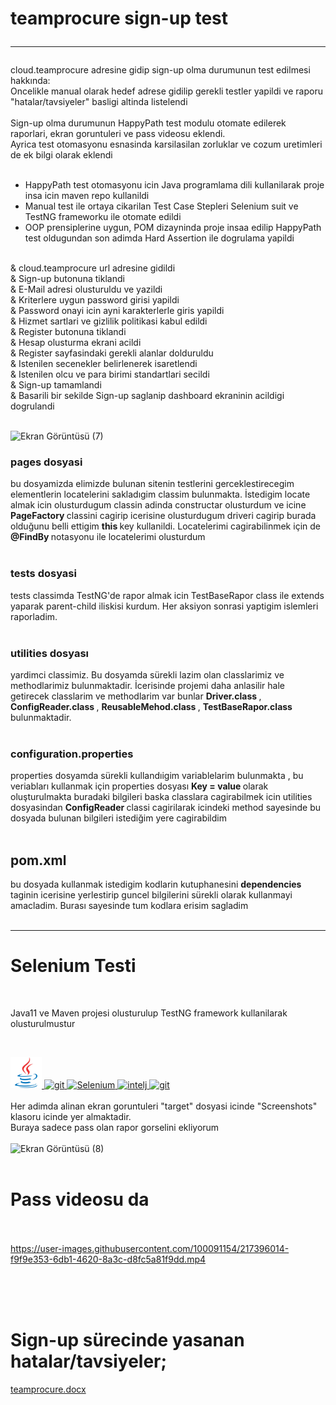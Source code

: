 # teamprocure sign-up test<hr/>

cloud.teamprocure adresine gidip sign-up olma durumunun test edilmesi hakkında:<br>
Oncelikle manual olarak hedef adrese gidilip gerekli testler yapildi ve raporu "hatalar/tavsiyeler" basligi altinda listelendi<br><br>
Sign-up olma durumunun HappyPath test modulu otomate edilerek raporlari, ekran goruntuleri ve pass videosu eklendi.<br>
Ayrica test otomasyonu esnasinda karsilasilan zorluklar ve cozum uretimleri de ek bilgi olarak eklendi<br><br>

* HappyPath test otomasyonu icin Java programlama dili kullanilarak proje insa icin maven repo kullanildi<br>
* Manual test ile ortaya cikarilan Test Case Stepleri Selenium suit ve TestNG frameworku ile otomate edildi<br>
* OOP prensiplerine uygun, POM dizayninda proje insaa edilip HappyPath test oldugundan son adimda Hard Assertion ile dogrulama yapildi<br><br>

& cloud.teamprocure url adresine gidildi<br>
&	Sign-up butonuna tiklandi<br>
&	E-Mail adresi olusturuldu ve yazildi<br>
&	Kriterlere uygun password girisi yapildi<br>
&	Password onayi icin ayni karakterlerle giris yapildi<br>
&	Hizmet sartlari ve gizlilik politikasi kabul edildi<br>
&	Register butonuna tiklandi<br>
&	Hesap olusturma ekrani acildi<br>
&	Register sayfasindaki gerekli alanlar dolduruldu<br>
&	Istenilen secenekler belirlenerek isaretlendi<br>
&	Istenilen olcu ve para birimi standartlari secildi<br>
&	Sign-up tamamlandi<br>
&	Basarili bir sekilde Sign-up saglanip dashboard ekraninin acildigi dogrulandi<br><br>

![Ekran Görüntüsü (7)](https://user-images.githubusercontent.com/100091154/217390902-10a0ac66-10b3-4c91-9f17-5e6355722ed8.png)


### pages dosyasi <br/>
bu dosyamizda elimizde bulunan sitenin testlerini gerceklestirecegim elementlerin locatelerini sakladıgim classim bulunmakta.
İstedigim locate almak icin olusturdugum classin adinda constructar olusturdum ve icine <b> PageFactory </b> classini cagirip
icerisine olusturdugum driveri cagirip burada olduğunu belli ettigim <b> this </b> key kullanildi. Locatelerimi cagirabilinmek için de <b> @FindBy </b> notasyonu ile locatelerimi olusturdum<br><br>

### tests dosyasi <br/>
tests classimda TestNG'de rapor almak icin TestBaseRapor class ile extends yaparak parent-child iliskisi kurdum. Her aksiyon sonrasi yaptigim islemleri raporladim.<br><br>

### utilities dosyası <br/>
yardimci classimiz. Bu dosyamda sürekli lazim olan classlarimiz ve methodlarimiz bulunmaktadir. İcerisinde  projemi daha anlasilir hale getirecek classlarim ve methodlarim var bunlar
<b> Driver.class </b> , <b> ConfigReader.class </b> , <b> ReusableMehod.class </b> , <b> TestBaseRapor.class </b> bulunmaktadir. <br><br>

### <b> configuration.properties </b>
properties dosyamda sürekli kullandıigim variablelarim bulunmakta , bu veriabları kullanmak için properties dosyası <b> Key  =  value </b> olarak oluşturulmakta buradaki bilgileri baska classlara cagirabilmek icin utilities dosyasindan
<b> ConfigReader </b> classi cagirilarak icindeki method sayesinde bu dosyada bulunan bilgileri istediğim yere cagirabildim<br><br>

## pom.xml
bu dosyada kullanmak istedigim kodlarin kutuphanesini  <b> dependencies </b> taginin icerisine yerlestirip guncel bilgilerini sürekli olarak kullanmayi amacladim. Burası sayesinde tum kodlara erisim sagladim<br><br>

<hr/>

# Selenium Testi

<br/>

Java11  ve Maven projesi olusturulup TestNG framework kullanilarak olusturulmustur

<br/>

<a href="https://www.java.com" target="_blank" rel="noreferrer"> <img src="https://raw.githubusercontent.com/devicons/devicon/master/icons/java/java-original.svg" alt="java" width="50" height="50"/> </a>
<a href="https://git-scm.com/" target="_blank" rel="noreferrer"> <img src="https://www.vectorlogo.zone/logos/git-scm/git-scm-icon.svg" alt="git" width="40" height="40"/> </a>
<a href="https://www.selenium.com" target="_blank" rel="noreferrer"> <img src="https://camo.githubusercontent.com/4b95df4d6ca7a01afc25d27159804dc5a7d0df41d8131aaf50c9f84847dfda21/68747470733a2f2f73656c656e69756d2e6465762f696d616765732f73656c656e69756d5f6c6f676f5f7371756172655f677265656e2e706e67" alt="Selenium" width="50" height="50"/> </a>
<a href="https://www.intelj.com" target="_blank" rel="noreferrer"> <img src="https://encrypted-tbn0.gstatic.com/images?q=tbn:ANd9GcQak-N8W03mK25slV1lwM80i0y1obRPPJOaLA&usqp=CAU" alt="intelj" width="80" height="40"/> </a>
<a href="https://www.maven.com" target="_blank" rel="noreferrer"> <img src="https://koraypeker.com/wp-content/uploads/2018/06/1_xsrKVt69q3JsZzLD-ldekQ.jpeg" alt="git" width="100" height="40"/> </a>
<br>
<br>
Her adimda alinan ekran goruntuleri "target" dosyasi icinde "Screenshots" klasoru icinde yer almaktadir.<br> 
Buraya sadece pass olan rapor gorselini ekliyorum<br><br>
![Ekran Görüntüsü (8)](https://user-images.githubusercontent.com/100091154/217393845-7e2f5063-83b7-4ee8-b224-07bb2acd23f5.png)<br><br>
# Pass videosu da <br><br>




https://user-images.githubusercontent.com/100091154/217396014-f9f9e353-6db1-4620-8a3c-d8fc5a81f9dd.mp4

<br><br><br>


# Sign-up sürecinde yasanan hatalar/tavsiyeler;

[teamprocure.docx](https://github.com/kadirokumus35/teamprocure/files/10680504/teamprocure.docx)
